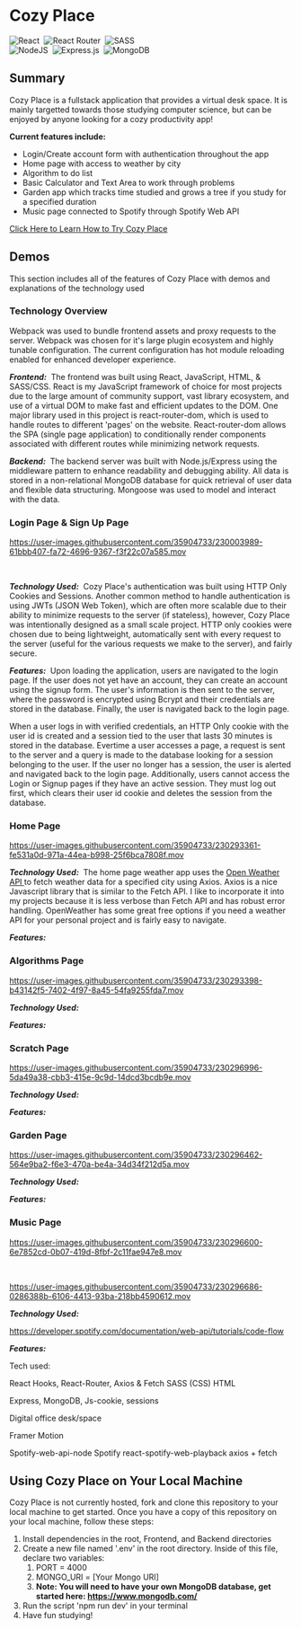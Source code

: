 # Cozy Place

![React](https://img.shields.io/badge/react-%2320232a.svg?style=for-the-badge&logo=react&logoColor=%2361DAFB)&nbsp;&nbsp;![React Router](https://img.shields.io/badge/React_Router-CA4245?style=for-the-badge&logo=react-router&logoColor=white)&nbsp;&nbsp;![SASS](https://img.shields.io/badge/SASS-hotpink.svg?style=for-the-badge&logo=SASS&logoColor=white)<br/>![NodeJS](https://img.shields.io/badge/node.js-6DA55F?style=for-the-badge&logo=node.js&logoColor=white)&nbsp;&nbsp;![Express.js](https://img.shields.io/badge/express.js-%23404d59.svg?style=for-the-badge&logo=express&logoColor=%2361DAFB)&nbsp;&nbsp;![MongoDB](https://img.shields.io/badge/MongoDB-%234ea94b.svg?style=for-the-badge&logo=mongodb&logoColor=white)

## Summary

Cozy Place is a fullstack application that provides a virtual desk space.  It is mainly targetted towards those studying computer science, but can be enjoyed by anyone looking for a cozy productivity app!

**Current features include:**

- Login/Create account form with authentication throughout the app
- Home page with access to weather by city
- Algorithm to do list
- Basic Calculator and Text Area to work through problems
- Garden app which tracks time studied and grows a tree if you study for a specified duration
- Music page connected to Spotify through Spotify Web API

[Click Here to Learn How to Try Cozy Place](#usage)

## Demos

This section includes all of the features of Cozy Place with demos and explanations of the technology used

### Technology Overview

Webpack was used to bundle frontend assets and proxy requests to the server. Webpack was chosen for it's large plugin ecosystem and highly tunable configuration.  The current configuration has hot module reloading enabled for enhanced developer experience. 

***Frontend:*** &nbsp;The frontend was built using React, JavaScript, HTML, & SASS/CSS. React is my JavaScript framework of choice for most projects due to the large amount of community support, vast library ecosystem, and use of a virtual DOM to make fast and efficient updates to the DOM. One major library used in this project is react-router-dom, which is used to handle routes to different 'pages' on the website.  React-router-dom allows the SPA (single page application) to conditionally render components associated with different routes while minimizing network requests.

***Backend:*** &nbsp;The backend server was built with Node.js/Express using the middleware pattern to enhance readability and debugging ability.  All data is stored in a non-relational MongoDB database for quick retrieval of user data and flexible data structuring.  Mongoose was used to model and interact with the data.
 
### Login Page & Sign Up Page

https://user-images.githubusercontent.com/35904733/230003989-61bbb407-fa72-4696-9367-f3f22c07a585.mov

<br/>

***Technology Used:***
&nbsp;Cozy Place's authentication was built using HTTP Only Cookies and Sessions.  Another common method to handle authentication is using JWTs (JSON Web Token), which are often more scalable due to their ability to minimize requests to the server (if stateless), however, Cozy Place was intentionally designed as a small scale project.  HTTP only cookies were chosen due to being lightweight, automatically sent with every request to the server (useful for the various requests we make to the server), and fairly secure.

***Features:***
&nbsp;Upon loading the application, users are navigated to the login page.  If the user does not yet have an account, they can create an account using the signup form.  The user's information is then sent to the server, where the password is encrypted using Bcrypt and their credentials are stored in the database.  Finally, the user is navigated back to the login page.

When a user logs in with verified credentials, an HTTP Only cookie with the user id is created and a session tied to the user that lasts 30 minutes is stored in the database.  Evertime a user accesses a page, a request is sent to the server and a query is made to the database looking for a session belonging to the user.  If the user no longer has a session, the user is alerted and navigated back to the login page.  Additionally, users cannot access the Login or Signup pages if they have an active session.  They must log out first, which clears their user id cookie and deletes the session from the database.

### Home Page

https://user-images.githubusercontent.com/35904733/230293361-fe531a0d-971a-44ea-b998-25f6bca7808f.mov

***Technology Used:***
&nbsp;The home page weather app uses the <a href = "https://openweathermap.org/api"> Open Weather API <a/> to fetch weather data for a specified city using Axios.  Axios is a nice Javascript library that is similar to the Fetch API.  I like to incorporate it into my projects because it is less verbose than Fetch API and has robust error handling.  OpenWeather has some great free options if you need a weather API for your personal project and is fairly easy to navigate.

***Features:***
&nbsp;

### Algorithms Page

https://user-images.githubusercontent.com/35904733/230293398-b43142f5-7402-4f97-8a45-54fa9255fda7.mov

***Technology Used:***
&nbsp;

***Features:***
&nbsp;

### Scratch Page

https://user-images.githubusercontent.com/35904733/230296996-5da49a38-cbb3-415e-9c9d-14dcd3bcdb9e.mov

***Technology Used:***
&nbsp;

***Features:***
&nbsp;

### Garden Page

https://user-images.githubusercontent.com/35904733/230296462-564e9ba2-f6e3-470a-be4a-34d34f212d5a.mov

***Technology Used:***
&nbsp;

***Features:***
&nbsp;

### Music Page

https://user-images.githubusercontent.com/35904733/230296600-6e7852cd-0b07-419d-8fbf-2c11fae947e8.mov

<br/>

https://user-images.githubusercontent.com/35904733/230296686-0286388b-6106-4413-93ba-218bb4590612.mov

***Technology Used:***
&nbsp;

https://developer.spotify.com/documentation/web-api/tutorials/code-flow

***Features:***
&nbsp;

Tech used:

React Hooks, React-Router, Axios & Fetch
SASS (CSS) HTML

Express, MongoDB, Js-cookie, sessions

Digital office desk/space 

Framer Motion

Spotify-web-api-node
Spotify
react-spotify-web-playback
axios + fetch

<a name = "usage" />

## Using Cozy Place on Your Local Machine

Cozy Place is not currently hosted, fork and clone this repository to your local machine to get started.  Once you have a copy of this repository on your local machine, follow these steps:

1. Install dependencies in the root, Frontend, and Backend directories
2. Create a new file named '.env' in the root directory.  Inside of this file, declare two variables:
    1. PORT = 4000
    2. MONGO_URI = [Your Mongo URI] 
    3. **Note: You will need to have your own MongoDB database, get started here: https://www.mongodb.com/**
3. Run the script 'npm run dev' in your terminal
4. Have fun studying!


